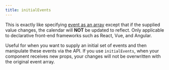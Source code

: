 ```yaml
---
title: initialEvents
---
```


This is exactly like specifying [event as an array](events-array) except that if the supplied value changes, the calendar will **NOT** be updated to reflect. Only applicable to declarative front-end frameworks such as React, Vue, and Angular.

Useful for when you want to supply an initial set of events and then manipulate these events via the API. If you use `initialEvents`, when your component receives new props, your changes will not be overwritten with the original event array.
